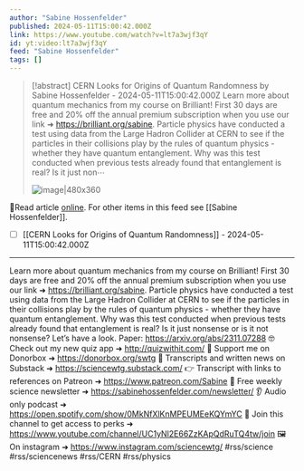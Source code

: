 ```yaml
---
author: "Sabine Hossenfelder"
published: 2024-05-11T15:00:42.000Z
link: https://www.youtube.com/watch?v=lt7a3wjf3qY
id: yt:video:lt7a3wjf3qY
feed: "Sabine Hossenfelder"
tags: []
---
```

> [!abstract] CERN Looks for Origins of Quantum Randomness by Sabine Hossenfelder - 2024-05-11T15:00:42.000Z
> Learn more about quantum mechanics from my course on Brilliant! First 30 days are free and 20% off the annual premium subscription when you use our link ➜ https://brilliant.org/sabine. Particle physics have conducted a test using data from the Large Hadron Collider at CERN to see if the particles in their collisions play by the rules of quantum physics - whether they have quantum entanglement. Why was this test conducted when previous tests already found that entanglement is real? Is it just non⋯
>
> ![image|480x360](https://i1.ytimg.com/vi/lt7a3wjf3qY/hqdefault.jpg)

🔗Read article [online](https://www.youtube.com/watch?v=lt7a3wjf3qY). For other items in this feed see [[Sabine Hossenfelder]].

- [ ] [[CERN Looks for Origins of Quantum Randomness]] - 2024-05-11T15:00:42.000Z
- - -
Learn more about quantum mechanics from my course on Brilliant! First 30 days are free and 20% off the annual premium subscription when you use our link ➜ https://brilliant.org/sabine. Particle physics have conducted a test using data from the Large Hadron Collider at CERN to see if the particles in their collisions play by the rules of quantum physics - whether they have quantum entanglement. Why was this test conducted when previous tests already found that entanglement is real? Is it just nonsense or is it not nonsense? Let’s have a look. Paper: https://arxiv.org/abs/2311.07288 🤓 Check out my new quiz app ➜ http://quizwithit.com/ 💌 Support me on Donorbox ➜ https://donorbox.org/swtg 📝 Transcripts and written news on Substack ➜ https://sciencewtg.substack.com/ 👉 Transcript with links to references on Patreon ➜ https://www.patreon.com/Sabine 📩 Free weekly science newsletter ➜ https://sabinehossenfelder.com/newsletter/ 👂 Audio only podcast ➜ https://open.spotify.com/show/0MkNfXlKnMPEUMEeKQYmYC 🔗 Join this channel to get access to perks ➜ https://www.youtube.com/channel/UC1yNl2E66ZzKApQdRuTQ4tw/join 🖼️ On instagram ➜ https://www.instagram.com/sciencewtg/ #rss/science #rss/sciencenews #rss/CERN #rss/physics
